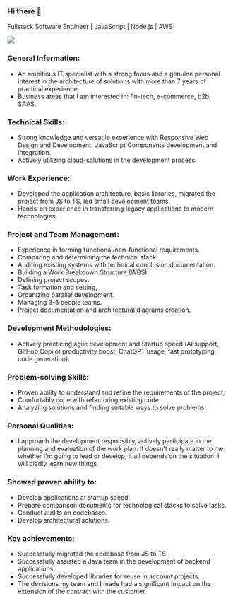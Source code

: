 ### Hi there 👋

Fullstack Software Engineer | JavaScript | Node.js | AWS

[![](https://img.shields.io/badge/LinkedIn-ffffff?style=for-the-badge&logo=linkedin&logoColor=0A66C2)](https://www.linkedin.com/in/vusatui/)


### General Information:
- An ambitious IT specialist with a strong focus and a genuine personal interest in the architecture of solutions with more than 7 years of practical experience.
- Business areas that I am interested in: fin-tech, e-commerce, b2b, SAAS.

### Technical Skills:
- Strong knowledge and versatile experience with Responsive Web Design and Development, JavaScript Components development and integration.
- Actively utilizing cloud-solutions in the development process.

### Work Experience:
- Developed the application architecture, basic libraries, migrated the project from JS to TS, led small development teams.
- Hands-on experience in transferring legacy applications to modern technologies.

### Project and Team Management:
- Experience in forming functional/non-functional requirements.
- Comparing and determining the technical stack.
- Auditing existing systems with technical conclusion documentation.
- Building a Work Breakdown Structure (WBS).
- Defining project scopes.
- Task formation and setting,
- Organizing parallel development.
- Managing 3-5 people teams.
- Project documentation and architectural diagrams creation.

### Development Methodologies:
- Actively practicing agile development and Startup speed (AI support, GitHub Copilot productivity boost, ChatGPT usage, fast prototyping, code generation).

### Problem-solving Skills:
- Proven ability to understand and refine the requirements of the project;
- Comfortably cope with refactoring existing code
- Analyzing solutions and finding suitable ways to solve problems.

### Personal Qualities:
- I approach the development responsibly, actively participate in the planning and evaluation of the work plan. It doesn't really matter to me whether I'm going to lead or develop, it all depends on the situation. I will gladly learn new things.

### Showed proven ability to:
- Develop applications at startup speed.
- Prepare comparison documents for technological stacks to solve tasks.
- Conduct audits on codebases.
- Develop architectural solutions.

### Key achievements:
- Successfully migrated the codebase from JS to TS.
- Successfully assisted a Java team in the development of backend applications.
- Successfully developed libraries for reuse in account projects.
- The decisions my team and I made had a significant impact on the extension of the contract with the customer.

<!--
**vusatui/vusatui** is a ✨ _special_ ✨ repository because its `README.md` (this file) appears on your GitHub profile.

Here are some ideas to get you started:

- 🔭 I’m currently working on ...
- 🌱 I’m currently learning ...
- 👯 I’m looking to collaborate on ...
- 🤔 I’m looking for help with ...
- 💬 Ask me about ...
- 📫 How to reach me: ...
- 😄 Pronouns: ...
- ⚡ Fun fact: ...
-->
